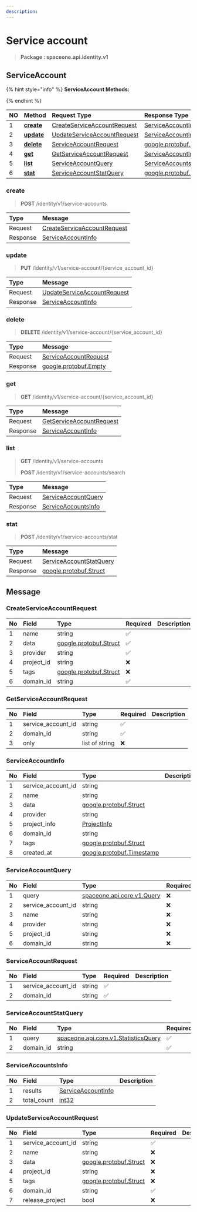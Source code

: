 ```yaml
---
description:  
---
```

# Service account

>  **Package : spaceone.api.identity.v1**

## ServiceAccount

{% hint style="info" %}
**ServiceAccount Methods:**

{%  endhint %}


| NO |  Method | Request Type | Response Type | Description |
| :--- | :--- | :--- | :--- | :--- |
| 1 | [**create**](service-account.md#create)|   [CreateServiceAccountRequest](service-account.md#createserviceaccountrequest) |   [ServiceAccountInfo](service-account.md#serviceaccountinfo) |  |
| 2 | [**update**](service-account.md#update)|   [UpdateServiceAccountRequest](service-account.md#updateserviceaccountrequest) |   [ServiceAccountInfo](service-account.md#serviceaccountinfo) |  |
| 3 | [**delete**](service-account.md#delete)|   [ServiceAccountRequest](service-account.md#serviceaccountrequest) |  [google.protobuf.Empty](https://github.com/protocolbuffers/protobuf/blob/master/src/google/protobuf/empty.proto)|  |
| 4 | [**get**](service-account.md#get)|   [GetServiceAccountRequest](service-account.md#getserviceaccountrequest) |   [ServiceAccountInfo](service-account.md#serviceaccountinfo) |  |
| 5 | [**list**](service-account.md#list)|   [ServiceAccountQuery](service-account.md#serviceaccountquery) |   [ServiceAccountsInfo](service-account.md#serviceaccountsinfo) |  |
| 6 | [**stat**](service-account.md#stat)|   [ServiceAccountStatQuery](service-account.md#serviceaccountstatquery) |  [google.protobuf.Struct](https://github.com/protocolbuffers/protobuf/blob/master/src/google/protobuf/struct.proto)|  | 
 

 
### create
> **POST** /identity/v1/service-accounts
>


| Type | Message |
| :--- | :--- |
| Request | [CreateServiceAccountRequest](service-account.md#createserviceaccountrequest) |
| Response |  [ServiceAccountInfo](service-account.md#serviceaccountinfo)  |
 
 

 
### update
> **PUT** /identity/v1/service-account/{service_account_id}
>


| Type | Message |
| :--- | :--- |
| Request | [UpdateServiceAccountRequest](service-account.md#updateserviceaccountrequest) |
| Response |  [ServiceAccountInfo](service-account.md#serviceaccountinfo)  |
 
 

 
### delete
> **DELETE** /identity/v1/service-account/{service_account_id}
>


| Type | Message |
| :--- | :--- |
| Request | [ServiceAccountRequest](service-account.md#serviceaccountrequest) |
| Response | [google.protobuf.Empty](https://github.com/protocolbuffers/protobuf/blob/master/src/google/protobuf/empty.proto) |
 
 

 
### get
> **GET** /identity/v1/service-account/{service_account_id}
>


| Type | Message |
| :--- | :--- |
| Request | [GetServiceAccountRequest](service-account.md#getserviceaccountrequest) |
| Response |  [ServiceAccountInfo](service-account.md#serviceaccountinfo)  |
 
 

 
### list
> **GET** /identity/v1/service-accounts
>
> **POST** /identity/v1/service-accounts/search



| Type | Message |
| :--- | :--- |
| Request | [ServiceAccountQuery](service-account.md#serviceaccountquery) |
| Response |  [ServiceAccountsInfo](service-account.md#serviceaccountsinfo)  |
 
 

 
### stat
> **POST** /identity/v1/service-accounts/stat
>


| Type | Message |
| :--- | :--- |
| Request | [ServiceAccountStatQuery](service-account.md#serviceaccountstatquery) |
| Response | [google.protobuf.Struct](https://github.com/protocolbuffers/protobuf/blob/master/src/google/protobuf/struct.proto) |


## 

## Message

### CreateServiceAccountRequest
| No | Field | Type | Required | Description |
| :--- | :--- | :--- | :--- | :--- |
| 1 | name |string|✅| |
| 2 | data |[google.protobuf.Struct](https://github.com/protocolbuffers/protobuf/blob/master/src/google/protobuf/struct.proto)|✅| |
| 3 | provider |string|✅| |
| 4 | project_id |string|❌| |
| 5 | tags |[google.protobuf.Struct](https://github.com/protocolbuffers/protobuf/blob/master/src/google/protobuf/struct.proto)|❌| |
| 6 | domain_id |string|✅| |

### GetServiceAccountRequest
| No | Field | Type | Required | Description |
| :--- | :--- | :--- | :--- | :--- |
| 1 | service_account_id |string|✅| |
| 2 | domain_id |string|✅| |
| 3 | only |list of string|❌| |

### ServiceAccountInfo
| No | Field | Type |  Description |
| :--- | :--- | :--- | :--- |
| 1 | service_account_id |string | |
| 2 | name |string | |
| 3 | data |[google.protobuf.Struct](https://github.com/protocolbuffers/protobuf/blob/master/src/google/protobuf/struct.proto) | |
| 4 | provider |string | |
| 5 | project_info |[ProjectInfo](service-account.md#projectinfo) | |
| 6 | domain_id |string | |
| 7 | tags |[google.protobuf.Struct](https://github.com/protocolbuffers/protobuf/blob/master/src/google/protobuf/struct.proto) | |
| 8 | created_at |[google.protobuf.Timestamp](https://github.com/protocolbuffers/protobuf/blob/master/src/google/protobuf/timestamp.proto) | |

### ServiceAccountQuery
| No | Field | Type | Required | Description |
| :--- | :--- | :--- | :--- | :--- |
| 1 | query |[spaceone.api.core.v1.Query](https://spaceone-dev.gitbook.io/api-reference/common-v1/search-query)|❌| |
| 2 | service_account_id |string|❌| |
| 3 | name |string|❌| |
| 4 | provider |string|❌| |
| 5 | project_id |string|❌| |
| 6 | domain_id |string|❌| |

### ServiceAccountRequest
| No | Field | Type | Required | Description |
| :--- | :--- | :--- | :--- | :--- |
| 1 | service_account_id |string|✅| |
| 2 | domain_id |string|✅| |

### ServiceAccountStatQuery
| No | Field | Type | Required | Description |
| :--- | :--- | :--- | :--- | :--- |
| 1 | query |[spaceone.api.core.v1.StatisticsQuery](https://spaceone-dev.gitbook.io/api-reference/common-v1/statistics-query)|✅| |
| 2 | domain_id |string|✅| |

### ServiceAccountsInfo
| No | Field | Type |  Description |
| :--- | :--- | :--- | :--- |
| 1 | results |[ServiceAccountInfo](service-account.md#serviceaccountinfo) | |
| 2 | total_count |[int32](https://github.com/protocolbuffers/protobuf/blob/master/src/google/protobuf/type.proto) | |

### UpdateServiceAccountRequest
| No | Field | Type | Required | Description |
| :--- | :--- | :--- | :--- | :--- |
| 1 | service_account_id |string|✅| |
| 2 | name |string|❌| |
| 3 | data |[google.protobuf.Struct](https://github.com/protocolbuffers/protobuf/blob/master/src/google/protobuf/struct.proto)|❌| |
| 4 | project_id |string|❌| |
| 5 | tags |[google.protobuf.Struct](https://github.com/protocolbuffers/protobuf/blob/master/src/google/protobuf/struct.proto)|❌| |
| 6 | domain_id |string|✅| |
| 7 | release_project |bool|❌| |
